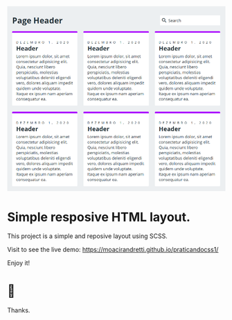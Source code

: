 [![](https://raw.githubusercontent.com/moacirandretti/css/master/capa1.png)](https://linkedin.com/in/moacirandretti)

# Simple resposive HTML layout.

This project is a simple and reposive layout using SCSS.


Visit to see the live demo: https://moacirandretti.github.io/praticandocss1/


Enjoy it! 

# 🚀

Thanks. 
